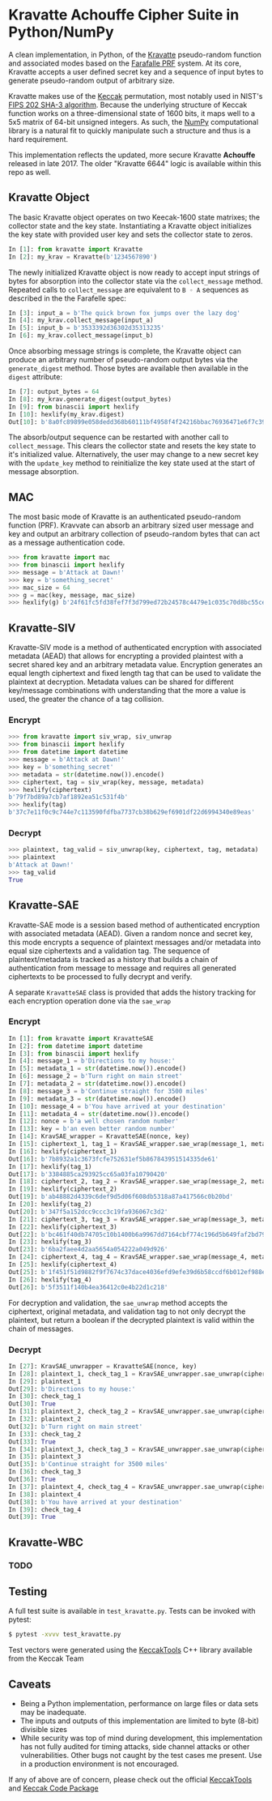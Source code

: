# Kravatte Achouffe Cipher Suite in Python/NumPy

A clean implementation, in Python, of the [Kravatte] pseudo-random function and associated modes based on the [Farafalle PRF] system. At its core, Kravatte accepts a user defined secret key and a sequence of input bytes to generate pseudo-random output of arbitrary size.

Kravatte makes use of the [Keccak] permutation, most notably used in NIST's [FIPS 202 SHA-3 algorithm]. Because the underlying structure of Keccak function works on a three-dimensional state of 1600 bits, it maps well to a 5x5 matrix of 64-bit unsigned integers. As such, the [NumPy] computational library is a natural fit to quickly manipulate such a structure and thus is a hard requirement.

This implementation reflects the updated, more secure Kravatte **Achouffe** released in late 2017. The older "Kravatte 6644" logic is available within this repo as well. 

## Kravatte Object

The basic Kravatte object operates on two Keecak-1600 state matrixes; the collector state and the key state. Instantiating a Kravatte object initializes the key state with provided user key and sets the collector state to zeros.

``` python
In [1]: from kravatte import Kravatte
In [2]: my_krav = Kravatte(b'1234567890')
```

The newly initialized Kravatte object is now ready to accept input strings of bytes for absorption into the collector state via the `collect_message` method. Repeated calls to `collect_message` are equivalent to `B ◦ A` sequences as described in the the Farafelle spec:

```python
In [3]: input_a = b'The quick brown fox jumps over the lazy dog'
In [4]: my_krav.collect_message(input_a)
In [5]: input_b = b'3533392d36302d35313235'
In [6]: my_krav.collect_message(input_b)
```
Once absorbing message strings is complete, the Kravatte object can produce an arbitrary number of pseudo-random output bytes via the `generate_digest` method. Those bytes are available then available in the `digest` attribute:

```python
In [7]: output_bytes = 64
In [8]: my_krav.generate_digest(output_bytes)
In [9]: from binascii import hexlify
In [10]: hexlify(my_krav.digest)
Out[10]: b'8a0fc89899e058dedd368b60111bf4958f4f24216bbac76936471e6f7c3958b881c38c8e829ff07bf137701917b3e49ab392e93f3b2abfc714f90c0ca023124d'
```

The absorb/output sequence can be restarted with another call to `collect_message`. This clears the collector state and resets the key state to it's initialized value. Alternatively, the user may change to a new secret key with the `update_key` method to reinitialize the key state used at the start of message absorption.

## MAC
The most basic mode of Kravatte is an authenticated pseudo-random function (PRF). Kravvate can absorb an arbitrary sized user message and key and output an arbitrary collection of pseudo-random bytes that can act as a message authentication code.
``` python
>>> from kravatte import mac
>>> from binascii import hexlify
>>> message = b'Attack at Dawn!'
>>> key = b'something_secret'
>>> mac_size = 64
>>> g = mac(key, message, mac_size)
>>> hexlify(g) b'24f61fc5fd38fef7f3d799ed72b24578c4479e1c035c70d8bc55ce23d74124255d5e8a0c5dd33aa36d5289f1e4e995a19be804d97bb338fa875e01e3c2d2dd51'
```


## Kravatte-SIV
Kravatte-SIV mode is a method of authenticated encryption with associated metadata (AEAD) that allows for encrypting a provided plaintest with a secret shared key and an arbitrary metadata value. Encryption generates an equal length ciphertext and fixed length tag that can be used to validate the plaintext at decryption. Metadata values can be shared for different key/message combinations with understanding that the more a value is used, the greater the chance of a tag collision.
### Encrypt
``` python
>>> from kravatte import siv_wrap, siv_unwrap
>>> from binascii import hexlify
>>> from datetime import datetime
>>> message = b'Attack at Dawn!'
>>> key = b'something_secret'
>>> metadata = str(datetime.now()).encode()
>>> ciphertext, tag = siv_wrap(key, message, metadata)
>>> hexlify(ciphertext)
b'79f7bd89a7cb7af1892ea51c531f4b'
>>> hexlify(tag)
b'37c7e11f0c9c744e7c113590fdfba7737cb38b629ef6901df22d6994340e89eas'
```
### Decrypt
``` python
>>> plaintext, tag_valid = siv_unwrap(key, ciphertext, tag, metadata)
>>> plaintext
b'Attack at Dawn!'
>>> tag_valid
True
```


## Kravatte-SAE
Kravatte-SAE mode is a session based method of authenticated encryption with associated metadata (AEAD). Given a random nonce and secret key, this mode encrypts a sequence of plaintext messages and/or metadata into equal size ciphertexts and a validation tag. The sequence of plaintext/metadata is tracked as a history that builds a chain of authentication from message to message and requires all generated ciphertexts to be processed to fully decrypt and verify.

A separate `KravatteSAE` class is provided that adds the history tracking for each encryption operation done via the `sae_wrap`

### Encrypt
```python
In [1]: from kravatte import KravatteSAE
In [2]: from datetime import datetime
In [3]: from binascii import hexlify
In [4]: message_1 = b'Directions to my house:'
In [5]: metadata_1 = str(datetime.now()).encode()
In [6]: message_2 = b'Turn right on main street'
In [7]: metadata_2 = str(datetime.now()).encode()
In [8]: message_3 = b'Continue straight for 3500 miles'
In [9]: metadata_3 = str(datetime.now()).encode()
In [10]: message_4 = b'You have arrived at your destination'
In [11]: metadata_4 = str(datetime.now()).encode()
In [12]: nonce = b'a well chosen random number'
In [13]: key = b'an even better random number'
In [14]: KravSAE_wrapper = KravatteSAE(nonce, key)
In [15]: ciphertext_1, tag_1 = KravSAE_wrapper.sae_wrap(message_1, metadata_1)
In [16]: hexlify(ciphertext_1)
Out[16]: b'7b8932a1c3673fcfe752631ef5b867843951514335de61'
In [17]: hexlify(tag_1)
Out[17]: b'3384885ca293925cc65a03fa10790420'
In [18]: ciphertext_2, tag_2 = KravSAE_wrapper.sae_wrap(message_2, metadata_2)
In [19]: hexlify(ciphertext_2)
Out[19]: b'ab48882d4339c6def9d5d06f608db5318a87a417566c0b20bd'
In [20]: hexlify(tag_2)
Out[20]: b'347f5a152dcc9ccc3c19fa936067c3d2'
In [21]: ciphertext_3, tag_3 = KravSAE_wrapper.sae_wrap(message_3, metadata_3)
In [22]: hexlify(ciphertext_3)
Out[22]: b'bc461f40db74705c10b1400b6a9967dd7164cbf774c196d5b649faf2bd792339'
In [23]: hexlify(tag_3)
Out[23]: b'6ba2faee4d2aa5654a054222a049d926'
In [24]: ciphertext_4, tag_4 = KravSAE_wrapper.sae_wrap(message_4, metadata_4)
In [25]: hexlify(ciphertext_4)
Out[25]: b'1f451f51d9882f9f7674c37dace4036efd9efe39d6b58ccdf6b012ef988e4e1f2617479f'
In [26]: hexlify(tag_4)
Out[26]: b'5f3511f140b4ea36412c0e4b22d1c218'
```

For decryption and validation, the `sae_unwrap` method accepts the ciphertext, original metadata, and validation tag to not only decrypt the plaintext, but return a boolean if the decrypted plaintext is valid within the chain of messages. 

### Decrypt

```python
In [27]: KravSAE_unwrapper = KravatteSAE(nonce, key)
In [28]: plaintext_1, check_tag_1 = KravSAE_unwrapper.sae_unwrap(ciphertext_1, metadata_1, tag_1)
In [29]: plaintext_1
Out[29]: b'Directions to my house:'
In [30]: check_tag_1
Out[30]: True
In [31]: plaintext_2, check_tag_2 = KravSAE_unwrapper.sae_unwrap(ciphertext_2, metadata_2, tag_2)
In [32]: plaintext_2
Out[32]: b'Turn right on main street'
In [33]: check_tag_2
Out[33]: True
In [34]: plaintext_3, check_tag_3 = KravSAE_unwrapper.sae_unwrap(ciphertext_3, metadata_3, tag_3)
In [35]: plaintext_3
Out[35]: b'Continue straight for 3500 miles'
In [36]: check_tag_3
Out[36]: True
In [37]: plaintext_4, check_tag_4 = KravSAE_unwrapper.sae_unwrap(ciphertext_4, metadata_4, tag_4)
In [38]: plaintext_4
Out[38]: b'You have arrived at your destination'
In [39]: check_tag_4
Out[39]: True
```


## Kravatte-WBC
### TODO


## Testing
A full test suite is available in `test_kravatte.py`. Tests can be invoked with pytest:

```bash
$ pytest -xvvv test_kravatte.py
```

Test vectors were generated using the [KeccakTools] C++ library available from the Keccak Team

## Caveats
 - Being a Python implementation, performance on large files or data sets may be inadequate.
 - The inputs and outputs of this implementation are limited to byte (8-bit) divisible sizes
 - While security was top of mind during development, this implementation has not fully audited for timing attacks, side channel attacks or other vulnerabilities. Other bugs not caught by the test cases me present. Use in a production environment is not encouraged.

If any of above are of concern, please check out the official [KeccakTools] and [Keccak Code Package]

[Kravatte]:https://keccak.team/kravatte.html
[Keccak]:https://keccak.team/files/Keccak-reference-3.0.pdf
[FIPS 202 SHA-3 algorithm]:https://nvlpubs.nist.gov/nistpubs/FIPS/NIST.FIPS.202.pdf
[Farafalle PRF]:https://eprint.iacr.org/2016/1188.pdf
[NumPy]:http://www.numpy.org
[KeccakTools]:https://github.com/gvanas/KeccakTools
[Keccak Code Package]:https://github.com/gvanas/KeccakCodePackage